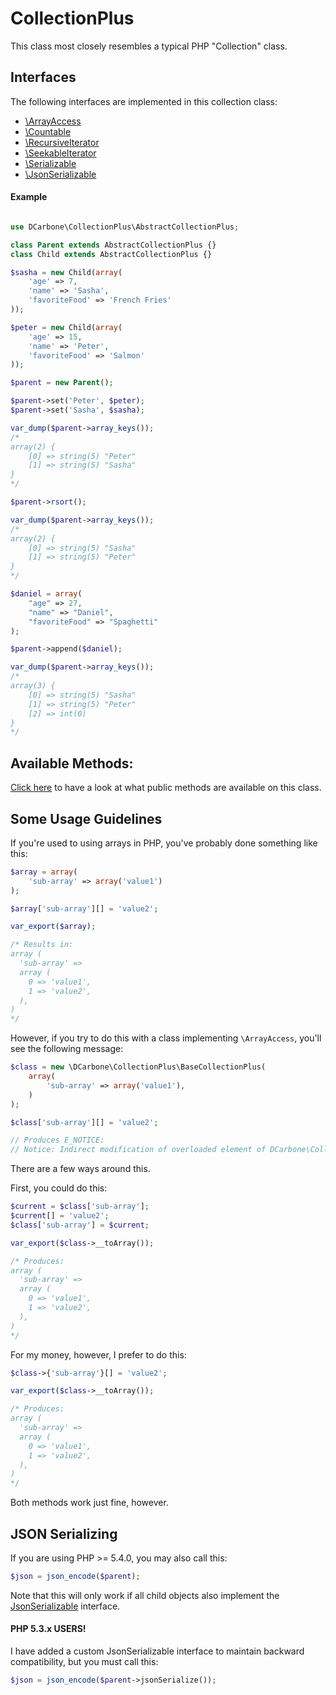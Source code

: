 # CollectionPlus

This class most closely resembles a typical PHP "Collection" class.

## Interfaces

The following interfaces are implemented in this collection class:

- <a href="http://php.net/manual/en/class.arrayaccess.php" target="_blank">\ArrayAccess</a>
- <a href="http://php.net/manual/en/class.countable.php" target="_blank">\Countable</a>
- <a href="http://us2.php.net/RecursiveIterator" target="_blank">\RecursiveIterator</a>
- <a href="http://us2.php.net/manual/en/class.seekableiterator.php" target="_blank">\SeekableIterator</a>
- <a href="http://us1.php.net/manual/en/class.serializable.php" target="_blank">\Serializable</a>
- <a href="http://php.net/manual/en/class.jsonserializable.php" target="_blank">\JsonSerializable</a>

#### Example

```php

use DCarbone\CollectionPlus\AbstractCollectionPlus;

class Parent extends AbstractCollectionPlus {}
class Child extends AbstractCollectionPlus {}

$sasha = new Child(array(
    'age' => 7,
    'name' => 'Sasha',
    'favoriteFood' => 'French Fries'
));

$peter = new Child(array(
    'age' => 15,
    'name' => 'Peter',
    'favoriteFood' => 'Salmon'
));

$parent = new Parent();

$parent->set('Peter', $peter);
$parent->set('Sasha', $sasha);

var_dump($parent->array_keys());
/*
array(2) {
    [0] => string(5) "Peter"
    [1] => string(5) "Sasha"
}
*/

$parent->rsort();

var_dump($parent->array_keys());
/*
array(2) {
    [0] => string(5) "Sasha"
    [1] => string(5) "Peter"
}
*/

$daniel = array(
    "age" => 27,
    "name" => "Daniel",
    "favoriteFood" => "Spaghetti"
);

$parent->append($daniel);

var_dump($parent->array_keys());
/*
array(3) {
    [0] => string(5) "Sasha"
    [1] => string(5) "Peter"
    [2] => int(0)
}
*/
```

## Available Methods:

[Click here](src/ICollectionPlus.php) to have a look at what public methods are available on this class.

## Some Usage Guidelines

If you're used to using arrays in PHP, you've probably done something like this:

```php
$array = array(
    'sub-array' => array('value1')
);

$array['sub-array'][] = 'value2';

var_export($array);

/* Results in:
array (
  'sub-array' =>
  array (
    0 => 'value1',
    1 => 'value2',
  ),
)
*/
```

However, if you try to do this with a class implementing ``` \ArrayAccess ```, you'll see the following message:

```php
$class = new \DCarbone\CollectionPlus\BaseCollectionPlus(
    array(
        'sub-array' => array('value1'),
    )
);

$class['sub-array'][] = 'value2';

// Produces E_NOTICE:
// Notice: Indirect modification of overloaded element of DCarbone\CollectionPlus\BaseCollectionPlus has no effect
```

There are a few ways around this.

First, you could do this:
```php
$current = $class['sub-array'];
$current[] = 'value2';
$class['sub-array'] = $current;

var_export($class->__toArray());

/* Produces:
array (
  'sub-array' =>
  array (
    0 => 'value1',
    1 => 'value2',
  ),
)
*/
```

For my money, however, I prefer to do this:
```php
$class->{'sub-array'}[] = 'value2';

var_export($class->__toArray());

/* Produces:
array (
  'sub-array' =>
  array (
    0 => 'value1',
    1 => 'value2',
  ),
)
*/
```

Both methods work just fine, however.

## JSON Serializing
If you are using PHP >= 5.4.0, you may also call this:

```php
$json = json_encode($parent);
```

Note that this will only work if all child objects also implement the <a href="http://php.net/manual/en/class.jsonserializable.php">JsonSerializable</a> interface.

#### PHP 5.3.x USERS!

I have added a custom JsonSerializable interface to maintain backward compatibility, but you must call this:

```php
$json = json_encode($parent->jsonSerialize());
```